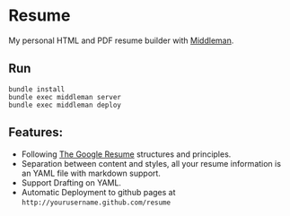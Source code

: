 # Resume
My personal HTML and PDF resume builder with [Middleman](http://middlemanapp.com/).

## Run

    bundle install
    bundle exec middleman server
    bundle exec middleman deploy

## Features:
 * Following [The Google Resume](http://www.thegoogleresume.com/index.html) structures and principles.
 * Separation between content and styles, all your resume information is an YAML file with markdown support.
 * Support Drafting on YAML.
 * Automatic Deployment to github pages at `http://yourusername.github.com/resume`
